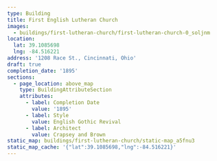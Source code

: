 ```yaml
---
type: Building
title: First English Lutheran Church
images:
  - buildings/first-lutheran-church/first-lutheran-church-0_soljnm
location:
  lat: 39.1085698
  lng: -84.516221
address: '1208 Race St., Cincinnati, Ohio'
draft: true
completion_date: '1895'
sections:
  - page_location: above_map
    type: BuildingAttributeSection
    attributes:
      - label: Completion Date
        value: '1895'
      - label: Style
        value: English Gothic Revival
      - label: Architect
        value: Crapsey and Brown
static_map: buildings/first-lutheran-church/static-map_a5fnu3
static_map_cache: '{"lat":39.1085698,"lng":-84.516221}'
---
```

